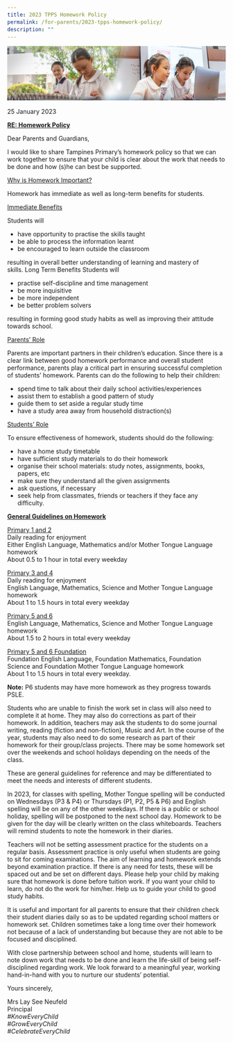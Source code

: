 ```yaml
---
title: 2023 TPPS Homework Policy
permalink: /for-parents/2023-tpps-homework-policy/
description: ""
---
```

![](/images/ForParents.jpg)

25 January 2023

<u><b>RE: Homework Policy</b></u>

Dear Parents and Guardians,

I would like to share Tampines Primary’s homework policy so that we can work together to ensure that your child is clear about the work that needs to be done and how (s)he can best be supported.

<u>Why is Homework Important?</u>

Homework has immediate as well as long-term benefits for students.

<u>Immediate Benefits</u>

Students will

*   have opportunity to practise the skills taught
*   be able to process the information learnt
*   be encouraged to learn outside the classroom

resulting in overall better understanding of learning and mastery of skills.&nbsp;Long Term Benefits&nbsp;Students will

*   practise self-discipline and time management
*   be more inquisitive
*   be more independent
*   be better problem solvers

resulting in forming good study habits as well as improving their attitude towards school.

<u>Parents’ Role</u>

Parents are important partners in their children’s education. Since there is a clear link between good homework performance and overall student performance, parents play a critical part in ensuring successful completion of students’ homework. Parents can do the following to help their children:

*   spend time to talk about their daily school activities/experiences
*   assist them to establish a good pattern of study
*   guide them to set aside a regular study time
*   have a study area away from household distraction(s)

<u>Students’ Role</u>

To ensure effectiveness of homework, students should do the following:

*   have a home study timetable
*   have sufficient study materials to do their homework
*   organise their school materials: study notes, assignments, books, papers, etc
*   make sure they understand all the given assignments
*   ask questions, if necessary
*   seek help from classmates, friends or teachers if they face any difficulty.

<u><b>General Guidelines on Homework</b></u>

<u>Primary 1 and 2</u>  
Daily reading for enjoyment  
Either English Language, Mathematics and/or Mother Tongue Language homework  
About 0.5 to 1 hour in total every weekday

<u>Primary 3 and 4</u>  
Daily reading for enjoyment  
English Language, Mathematics, Science and Mother Tongue Language homework  
About 1 to 1.5 hours in total every weekday

<u>Primary 5 and 6</u>  
English Language, Mathematics, Science and Mother Tongue Language homework  
About 1.5 to 2 hours in total every weekday

<u>Primary 5 and 6 Foundation</u>  
Foundation English Language, Foundation Mathematics, Foundation Science and Foundation Mother Tongue Language homework  
About 1 to 1.5 hours in total every weekday.

<b>Note:</b>&nbsp;P6 students may have more homework as they progress towards PSLE.

Students who are unable to finish the work set in class will also need to complete it at home. They may also do corrections as part of their homework. In addition, teachers may ask the students to do some journal writing, reading (fiction and non-fiction), Music and Art. In the course of the year, students may also need to do some research as part of their homework for their group/class projects. There may be some homework set over the weekends and school holidays depending on the needs of the class.

These are general guidelines for reference and may be differentiated to meet the needs and interests of different students.

In 2023, for classes with spelling, Mother Tongue spelling will be conducted on Wednesdays (P3 &amp; P4) or Thursdays (P1, P2, P5 &amp; P6) and English spelling will be on any of the other weekdays. If there is a public or school holiday, spelling will be postponed to the next school day. Homework to be given for the day will be clearly written on the class whiteboards. Teachers will remind students to note the homework in their diaries.

Teachers will not be setting assessment practice for the students on a regular basis. Assessment practice is only useful when students are going to sit for coming examinations. The aim of learning and homework extends beyond examination practice. If there is any need for tests, these will be spaced out and be set on different days. Please help your child by making sure that homework is done before tuition work. If you want your child to learn, do not do the work for him/her. Help us to guide your child to good study habits.

It is useful and important for all parents to ensure that their children check their student diaries daily so as to be updated regarding school matters or homework set. Children sometimes take a long time over their homework not because of a lack of understanding but because they are not able to be focused and disciplined.

With close partnership between school and home, students will learn to note down work that needs to be done and learn the life-skill of being self-disciplined regarding work. We look forward to a meaningful year, working hand-in-hand with you to nurture our students’ potential.

Yours sincerely,

Mrs Lay See Neufeld  
Principal  
_#KnowEveryChild_  
_#GrowEveryChild_  
_#CelebrateEveryChild_
